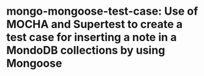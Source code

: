 # mongo-mongoose-test-case: Use of MOCHA and Supertest to create a test case for inserting a note in a MondoDB collections by using Mongoose
